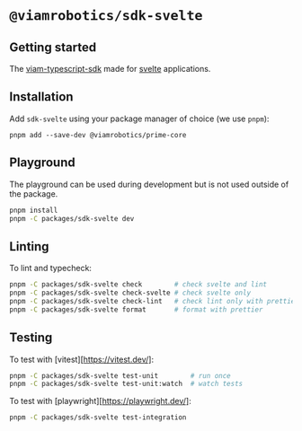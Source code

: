 # `@viamrobotics/sdk-svelte`

## Getting started

The [viam-typescript-sdk](https://github.com/viamrobotics/viam-typescript-sdk) made for [svelte](https://svelte.dev/) applications.

## Installation

Add `sdk-svelte` using your package manager of choice (we use `pnpm`):

```
pnpm add --save-dev @viamrobotics/prime-core
```

## Playground

The playground can be used during development but is not used outside of the package.

```bash
pnpm install
pnpm -C packages/sdk-svelte dev
```

<!-- TODO: Add notes for setting up a robot to test against. -->

## Linting

To lint and typecheck:

```bash
pnpm -C packages/sdk-svelte check        # check svelte and lint
pnpm -C packages/sdk-svelte check-svelte # check svelte only
pnpm -C packages/sdk-svelte check-lint   # check lint only with prettier and eslint
pnpm -C packages/sdk-svelte format       # format with prettier
```

## Testing

To test with [vitest][https://vitest.dev/]:

```bash
pnpm -C packages/sdk-svelte test-unit        # run once
pnpm -C packages/sdk-svelte test-unit:watch  # watch tests
```

To test with [playwright][https://playwright.dev/]:

```bash
pnpm -C packages/sdk-svelte test-integration 
```